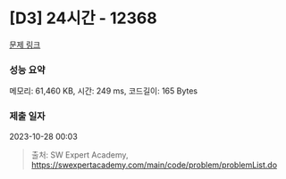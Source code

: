 # [D3] 24시간 - 12368 

[문제 링크](https://swexpertacademy.com/main/code/problem/problemDetail.do?contestProbId=AXsEBlLqedsDFARX) 

### 성능 요약

메모리: 61,460 KB, 시간: 249 ms, 코드길이: 165 Bytes

### 제출 일자

2023-10-28 00:03



> 출처: SW Expert Academy, https://swexpertacademy.com/main/code/problem/problemList.do